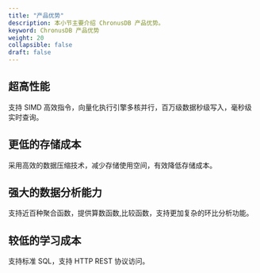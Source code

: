 ```yaml
---
title: "产品优势"
description: 本小节主要介绍 ChronusDB 产品优势。 
keyword: ChronusDB 产品优势 
weight: 20
collapsible: false
draft: false
---
```




## 超高性能

支持 SIMD 高效指令，向量化执行引擎多核并行，百万级数据秒级写入，毫秒级实时查询。

## 更低的存储成本

采用高效的数据压缩技术，减少存储使用空间，有效降低存储成本。

## 强大的数据分析能力

支持近百种聚合函数，提供算数函数,比较函数，支持更加复杂的环比分析功能。

## 较低的学习成本

支持标准 SQL，支持 HTTP REST 协议访问。
